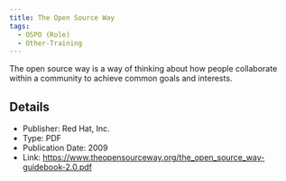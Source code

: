 ```yaml
---
title: The Open Source Way
tags: 
  - OSPO (Role)
  - Other-Training
---
```


The open source way is a way of thinking about how people collaborate within a community to achieve common goals and interests.

## Details

- Publisher: Red Hat, Inc.
- Type: PDF
- Publication Date: 2009
- Link: https://www.theopensourceway.org/the_open_source_way-guidebook-2.0.pdf

